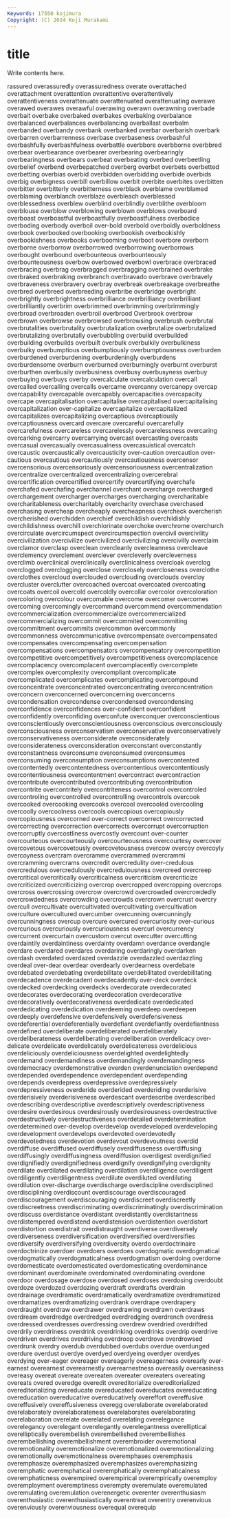 ```yaml
---
Keywords: 17550 kojimura
Copyright: (C) 2024 Koji Murakami
---
```


# title

Write contents here.



rassured overassuredly overassuredness overate
overattached overattachment overattention overattentive overattentively overattentiveness overattenuate overattenuated overattenuating overawe
overawed overawes overawful overawing overawn overawning overbade overbait overbake overbaked
overbakes overbaking overbalance overbalanced overbalances overbalancing overballast overbalm overbanded overbandy
overbank overbanked overbar overbarish overbark overbarren overbarrenness overbase overbaseness overbashful
overbashfully overbashfulness overbattle overbbore overbborne overbbred overbear overbearance overbearer overbearing
overbearingly overbearingness overbears overbeat overbeating overbed overbeetling overbelief overbend overbepatched
overberg overbet overbets overbetted overbetting overbias overbid overbidden overbidding overbide
overbids overbig overbigness overbill overbillow overbit overbite overbites overbitten overbitter
overbitterly overbitterness overblack overblame overblamed overblaming overblanch overblaze overbleach overblessed
overblessedness overblew overblind overblindly overblithe overbloom overblouse overblow overblowing overblown
overblows overboard overboast overboastful overboastfully overboastfulness overbodice overboding overbody overboil
over-bold overbold overboldly overboldness overbook overbooked overbooking overbookish overbookishly overbookishness
overbooks overbooming overboot overbore overborn overborne overborrow overborrowed overborrowing overborrows
overbought overbound overbounteous overbounteously overbounteousness overbow overbowed overbowl overbrace overbraced
overbracing overbrag overbragged overbragging overbrained overbrake overbraked overbraking overbranch overbravado
overbrave overbravely overbraveness overbravery overbray overbreak overbreakage overbreathe overbred overbreed
overbreeding overbribe overbridge overbright overbrightly overbrightness overbrilliance overbrilliancy overbrilliant overbrilliantly
overbrim overbrimmed overbrimming overbrimmingly overbroad overbroaden overbroil overbrood Overbrook overbrow
overbrown overbrowse overbrowsed overbrowsing overbrush overbrutal overbrutalities overbrutality overbrutalization overbrutalize
overbrutalized overbrutalizing overbrutally overbubbling overbuild overbuilded overbuilding overbuilds overbuilt overbulk
overbulkily overbulkiness overbulky overbumptious overbumptiously overbumptiousness overburden overburdened overburdening overburdeningly
overburdens overburdensome overburn overburned overburningly overburnt overburst overburthen overbusily overbusiness
overbusy overbusyness overbuy overbuying overbuys overby overcalculate overcalculation overcall overcalled
overcalling overcalls overcame overcanny overcanopy overcap overcapability overcapable overcapably overcapacities
overcapacity overcape overcapitalisation overcapitalise overcapitalised overcapitalising overcapitalization over-capitalize overcapitalize overcapitalized
overcapitalizes overcapitalizing overcaptious overcaptiously overcaptiousness overcard overcare overcareful overcarefully overcarefulness
overcareless overcarelessly overcarelessness overcaring overcarking overcarry overcarrying overcast overcasting overcasts
overcasual overcasually overcasualness overcasuistical overcatch overcaustic overcaustically overcausticity over-caution overcaution
over-cautious overcautious overcautiously overcautiousness overcensor overcensorious overcensoriously overcensoriousness overcentralization overcentralize
overcentralized overcentralizing overcerebral overcertification overcertified overcertify overcertifying overchafe overchafed overchafing
overchannel overchant overcharge overcharged overchargement overcharger overcharges overcharging overcharitable overcharitableness
overcharitably overcharity overchase overchased overchasing overcheap overcheaply overcheapness overcheck overcherish
overcherished overchidden overchief overchildish overchildishly overchildishness overchill overchlorinate overchoke overchrome
overchurch overcirculate overcircumspect overcircumspection overcivil overcivility overcivilization overcivilize overcivilized overcivilizing
overcivilly overclaim overclamor overclasp overclean overcleanly overcleanness overcleave overclemency overclement
overclever overcleverly overcleverness overclimb overclinical overclinically overclinicalness overcloak overclog overclogged
overclogging overclose overclosely overcloseness overclothe overclothes overcloud overclouded overclouding overclouds
overcloy overcluster overclutter overcoached overcoat overcoated overcoating overcoats overcoil overcold
overcoldly overcollar overcolor overcoloration overcoloring overcolour overcomable overcome overcomer overcomes
overcoming overcomingly overcommand overcommend overcommendation overcommercialization overcommercialize overcommercialized overcommercializing overcommit
overcommited overcommiting overcommitment overcommits overcommon overcommonly overcommonness overcommunicative overcompensate overcompensated
overcompensates overcompensating overcompensation overcompensations overcompensators overcompensatory overcompetition overcompetitive overcompetitively overcompetitiveness
overcomplacence overcomplacency overcomplacent overcomplacently overcomplete overcomplex overcomplexity overcompliant overcomplicate overcomplicated
overcomplicates overcomplicating overcompound overconcentrate overconcentrated overconcentrating overconcentration overconcern overconcerned overconcerning
overconcerns overcondensation overcondense overcondensed overcondensing overconfidence overconfidences over-confident overconfident overconfidently
overconfiding overconfute overconquer overconscientious overconscientiously overconscientiousness overconscious overconsciously overconsciousness overconservatism
overconservative overconservatively overconservativeness overconsiderate overconsiderately overconsiderateness overconsideration overconstant overconstantly overconstantness
overconsume overconsumed overconsumes overconsuming overconsumption overconsumptions overcontented overcontentedly overcontentedness overcontentious
overcontentiously overcontentiousness overcontentment overcontract overcontraction overcontribute overcontributed overcontributing overcontribution overcontrite
overcontritely overcontriteness overcontrol overcontroled overcontroling overcontrolled overcontrolling overcontrols overcook overcooked
overcooking overcooks overcool overcooled overcooling overcoolly overcoolness overcools overcopious overcopiously
overcopiousness overcorned over-correct overcorrect overcorrected overcorrecting overcorrection overcorrects overcorrupt overcorruption
overcorruptly overcostliness overcostly overcount over-counter overcourteous overcourteously overcourteousness overcourtesy overcover
overcovetous overcovetously overcovetousness overcow overcoy overcoyly overcoyness overcram overcramme overcrammed
overcrammi overcramming overcrams overcredit overcredulity over-credulous overcredulous overcredulously overcredulousness overcreed
overcreep overcritical overcritically overcriticalness overcriticism overcriticize overcriticized overcriticizing overcrop overcropped
overcropping overcrops overcross overcrossing overcrow overcrowd overcrowded overcrowdedly overcrowdedness overcrowding
overcrowds overcrown overcrust overcry overcull overcultivate overcultivated overcultivating overcultivation overculture
overcultured overcumber overcunning overcunningly overcunningness overcup overcure overcured overcuriosity over-curious
overcurious overcuriously overcuriousness overcurl overcurrency overcurrent overcurtain overcustom overcut overcutter
overcutting overdaintily overdaintiness overdainty overdamn overdance overdangle overdare overdared overdares
overdaring overdaringly overdarken overdash overdated overdazed overdazzle overdazzled overdazzling overdeal
over-dear overdear overdearly overdearness overdebate overdebated overdebating overdebilitate overdebilitated overdebilitating
overdecadence overdecadent overdecadently over-deck overdeck overdecked overdecking overdecks overdecorate overdecorated
overdecorates overdecorating overdecoration overdecorative overdecoratively overdecorativeness overdedicate overdedicated overdedicating overdedication
overdeeming overdeep overdeepen overdeeply overdefensive overdefensively overdefensiveness overdeferential overdeferentially overdefiant
overdefiantly overdefiantness overdefined overdeliberate overdeliberated overdeliberately overdeliberateness overdeliberating overdeliberation overdelicacy
over-delicate overdelicate overdelicately overdelicateness overdelicious overdeliciously overdeliciousness overdelighted overdelightedly overdemand
overdemandiness overdemandingly overdemandingness overdemocracy overdemonstrative overden overdenunciation overdepend overdepended overdependence
overdependent overdepending overdepends overdepress overdepressive overdepressively overdepressiveness overderide overderided overderiding
overderisive overderisively overderisiveness overdescant overdescribe overdescribed overdescribing overdescriptive overdescriptively overdescriptiveness
overdesire overdesirous overdesirously overdesirousness overdestructive overdestructively overdestructiveness overdetailed overdetermination overdetermined
over-develop overdevelop overdeveloped overdeveloping overdevelopment overdevelops overdevoted overdevotedly overdevotedness overdevotion
overdevout overdevoutness overdid overdiffuse overdiffused overdiffusely overdiffuseness overdiffusing overdiffusingly overdiffusingness
overdiffusion overdigest overdignified overdignifiedly overdignifiedness overdignify overdignifying overdignity overdilate overdilated
overdilating overdilation overdiligence overdiligent overdiligently overdiligentness overdilute overdiluted overdiluting overdilution
over-discharge overdischarge overdiscipline overdisciplined overdisciplining overdiscount overdiscourage overdiscouraged overdiscouragement overdiscouraging
overdiscreet overdiscreetly overdiscreetness overdiscriminating overdiscriminatingly overdiscrimination overdiscuss overdistance overdistant overdistantly
overdistantness overdistempered overdistend overdistension overdistention overdistort overdistortion overdistrait overdistraught overdiverse
overdiversely overdiverseness overdiversification overdiversified overdiversifies overdiversify overdiversifying overdiversity overdo overdoctrinaire
overdoctrinize overdoer overdoers overdoes overdogmatic overdogmatical overdogmatically overdogmaticalness overdogmatism overdoing
overdome overdomesticate overdomesticated overdomesticating overdominance overdominant overdominate overdominated overdominating overdone
overdoor overdosage overdose overdosed overdoses overdosing overdoubt overdoze overdozed overdozing
overdraft overdrafts overdrain overdrainage overdramatic overdramatically overdramatize overdramatized overdramatizes overdramatizing
overdrank overdrape overdrapery overdraught overdraw overdrawer overdrawing overdrawn overdraws overdream
overdredge overdredged overdredging overdrench overdress overdressed overdresses overdressing overdrew overdried
overdrifted overdrily overdriness overdrink overdrinking overdrinks overdrip overdrive overdriven overdrives
overdriving overdroop overdrove overdrowsed overdrunk overdry overdub overdubbed overdubs overdue
overdunged overdure overdust overdye overdyed overdyeing overdyer overdyes overdying over-eager
overeager overeagerly overeagerness overearly over-earnest overearnest overearnestly overearnestness overeasily overeasiness
overeasy overeat overeate overeaten overeater overeaters overeating overeats overed overedge
overedit overeditorialize overeditorialized overeditorializing overeducate overeducated overeducates overeducating overeducation overeducative
overeducatively overeffort overeffusive overeffusively overeffusiveness overegg overelaborate overelaborated overelaborately overelaborateness
overelaborates overelaborating overelaboration overelate overelated overelating overelegance overelegancy overelegant overelegantly
overelegantness overelliptical overelliptically overembellish overembellished overembellishes overembellishing overembellishment overembroider overemotional
overemotionality overemotionalize overemotionalized overemotionalizing overemotionally overemotionalness overemphases overemphasis overemphasize overemphasized
overemphasizes overemphasizing overemphatic overemphatical overemphatically overemphaticalness overemphaticness overempired overempirical overempirically
overemploy overemployment overemptiness overempty overemulate overemulated overemulating overemulation overenergetic overenter
overenthusiasm overenthusiastic overenthusiastically overentreat overentry overenvious overenviously overenviousness overequal overequip
